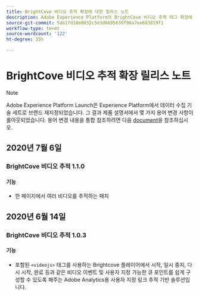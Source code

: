 ```yaml
---
title: BrightCove 비디오 추적 확장에 대한 릴리스 노트
description: Adobe Experience Platform의 BrightCove 비디오 추적 태그 확장에 대한 최신 릴리스 노트입니다.
source-git-commit: 5da1fd18e0032c5e3d6695639f98a7ee683819f1
workflow-type: tm+mt
source-wordcount: '122'
ht-degree: 35%

---
```


# BrightCove 비디오 추적 확장 릴리스 노트

>[!NOTE]
>
>Adobe Experience Platform Launch은 Experience Platform에서 데이터 수집 기술 세트로 브랜드 재지정되었습니다. 그 결과 제품 설명서에서 몇 가지 용어 변경 사항이 롤아웃되었습니다. 용어 변경 내용을 통합 참조하려면 다음 [document](../../../term-updates.md)을 참조하십시오.

## 2020년 7월 6일

### BrightCove 비디오 추적 1.1.0

#### 기능

* 한 페이지에서 여러 비디오를 추적하는 패치

## 2020년 6월 14일

### BrightCove 비디오 추적 1.0.3

#### 기능

* 포함된 `<videojs>` 태그를 사용하는 Brightcove 플레이어에서 시작, 일시 중지, 다시 시작, 완료 등과 같은 비디오 이벤트 및 사용자 지정 가능한 큐 포인트를 쉽게 구성할 수 있도록 해주는 Adobe Analytics용 사용자 지정 링크 추적 기반 솔루션입니다.
